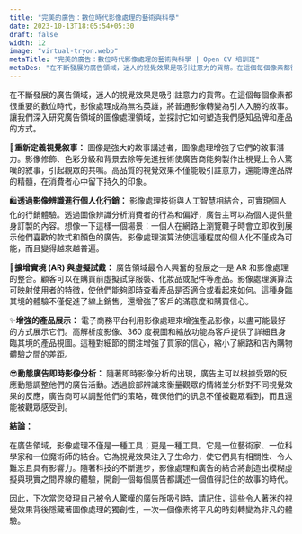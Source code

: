 ```yaml
---
title: "完美的廣告：數位時代影像處理的藝術與科學"
date: 2023-10-13T18:05:54+05:30
draft: false
width: 12
image: "virtual-tryon.webp"
metaTitle: "完美的廣告：數位時代影像處理的藝術與科學 | Open CV 培訓班"
metaDes: "在不斷發展的廣告領域，迷人的視覺效果是吸引註意力的貨幣。在這個每個像素都很重要的數位時代，影像處理成為無名英雄，將普通影像轉變為引人入勝的敘事。讓我們深入研究廣告領域的圖像處理領域，並探討它如何塑造我們感知品牌和產品的方式。"
---
```


在不斷發展的廣告領域，迷人的視覺效果是吸引註意力的貨幣。在這個每個像素都很重要的數位時代，影像處理成為無名英雄，將普通影像轉變為引人入勝的敘事。讓我們深入研究廣告領域的圖像處理領域，並探討它如何塑造我們感知品牌和產品的方式。 <!--更多-->

🎯**重新定義視覺敘事：**
圖像是強大的故事講述者，圖像處理增強了它們的敘事潛力。影像修飾、色彩分級和背景去除等先進技術使廣告商能夠製作出視覺上令人驚嘆的敘事，引起觀眾的共鳴。高品質的視覺效果不僅能吸引註意力，還能傳達品牌的精髓，在消費者心中留下持久的印象。

🛍️**透過影像辨識進行個人化行銷：**
影像處理技術與人工智慧相結合，可實現個人化的行銷體驗。透過圖像辨識分析消費者的行為和偏好，廣告主可以為個人提供量身訂製的內容。想像一下這樣一個場景：一個人在網路上瀏覽鞋子時會立即收到展示他們喜歡的款式和顏色的廣告。影像處理演算法使這種程度的個人化不僅成為可能，而且變得越來越普遍。

👗**擴增實境 (AR) 與虛擬試戴：**
廣告領域最令人興奮的發展之一是 AR 和影像處理的整合。顧客可以在購買前虛擬試穿服裝、化妝品或配件等產品。影像處理演算法可映射使用者的特徵，使他們能夠即時查看產品是否適合或看起來如何。這種身臨其境的體驗不僅促進了線上銷售，還增強了客戶的滿意度和購買信心。

✨**增強的產品展示：**
電子商務平台利用影像處理來增強產品影像，以盡可能最好的方式展示它們。高解析度影像、360 度視圖和縮放功能為客戶提供了詳細且身臨其境的產品視圖。這種對細節的關注增強了買家的信心，縮小了網路和店內購物體驗之間的差距。

😎**動態廣告即時影像分析：**
隨著即時影像分析的出現，廣告主可以根據受眾的反應動態調整他們的廣告活動。透過臉部辨識來衡量觀眾的情緒並分析對不同視覺效果的反應，廣告商可以調整他們的策略，確保他們的訊息不僅被觀眾看到，而且還能被觀眾感受到。

**結論：**

在廣告領域，影像處理不僅是一種工具；更是一種工具。它是一位藝術家、一位科學家和一位魔術師的結合。它為視覺效果注入了生命力，使它們具有相關性、令人難忘且具有影響力。隨著科技的不斷進步，影像處理和廣告的結合將創造出模糊虛擬與現實之間界線的體驗，開創一個每個廣告都講述一個值得記住的故事的時代。

因此，下次當您發現自己被令人驚嘆的廣告所吸引時，請記住，這些令人著迷的視覺效果背後隱藏著圖像處理的獨創性，一次一個像素將平凡的時刻轉變為非凡的體驗。